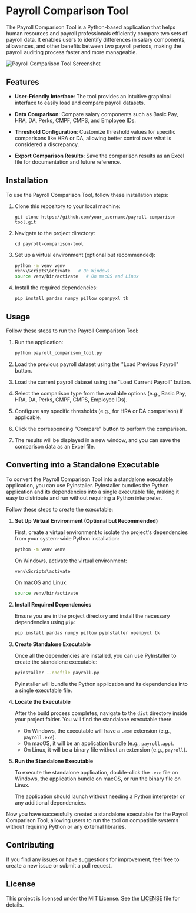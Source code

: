 # Payroll Comparison Tool

The Payroll Comparison Tool is a Python-based application that helps human resources and payroll professionals efficiently compare two sets of payroll data. It enables users to identify differences in salary components, allowances, and other benefits between two payroll periods, making the payroll auditing process faster and more manageable.

![Payroll Comparison Tool Screenshot](![image](https://github.com/absterjr/PayrollComparisionTool/assets/34205435/59ad2c71-02ca-43bf-b4cb-30a1f1113c1d)
)

## Features

- **User-Friendly Interface**: The tool provides an intuitive graphical interface to easily load and compare payroll datasets.

- **Data Comparison**: Compare salary components such as Basic Pay, HRA, DA, Perks, CMPF, CMPS, and Employee IDs.

- **Threshold Configuration**: Customize threshold values for specific comparisons like HRA or DA, allowing better control over what is considered a discrepancy.

- **Export Comparison Results**: Save the comparison results as an Excel file for documentation and future reference.

## Installation

To use the Payroll Comparison Tool, follow these installation steps:

1. Clone this repository to your local machine:

   ```
   git clone https://github.com/your_username/payroll-comparison-tool.git
   ```

2. Navigate to the project directory:

   ```
   cd payroll-comparison-tool
   ```

3. Set up a virtual environment (optional but recommended):

   ```bash
   python -m venv venv
   venv\Scripts\activate   # On Windows
   source venv/bin/activate   # On macOS and Linux
   ```

4. Install the required dependencies:

   ```
   pip install pandas numpy pillow openpyxl tk
   ```

## Usage

Follow these steps to run the Payroll Comparison Tool:

1. Run the application:

   ```bash
   python payroll_comparison_tool.py
   ```

2. Load the previous payroll dataset using the "Load Previous Payroll" button.

3. Load the current payroll dataset using the "Load Current Payroll" button.

4. Select the comparison type from the available options (e.g., Basic Pay, HRA, DA, Perks, CMPF, CMPS, Employee IDs).

5. Configure any specific thresholds (e.g., for HRA or DA comparison) if applicable.

6. Click the corresponding "Compare" button to perform the comparison.

7. The results will be displayed in a new window, and you can save the comparison data as an Excel file.

## Converting into a Standalone Executable

To convert the Payroll Comparison Tool into a standalone executable application, you can use PyInstaller. PyInstaller bundles the Python application and its dependencies into a single executable file, making it easy to distribute and run without requiring a Python interpreter.

Follow these steps to create the executable:

1. **Set Up Virtual Environment (Optional but Recommended)**

   First, create a virtual environment to isolate the project's dependencies from your system-wide Python installation:

   ```bash
   python -m venv venv
   ```

   On Windows, activate the virtual environment:

   ```bash
   venv\Scripts\activate
   ```

   On macOS and Linux:

   ```bash
   source venv/bin/activate
   ```

2. **Install Required Dependencies**

   Ensure you are in the project directory and install the necessary dependencies using `pip`:

   ```bash
   pip install pandas numpy pillow pyinstaller openpyxl tk
   ```

3. **Create Standalone Executable**

   Once all the dependencies are installed, you can use PyInstaller to create the standalone executable:

   ```bash
   pyinstaller --onefile payroll.py
   ```

   PyInstaller will bundle the Python application and its dependencies into a single executable file.

4. **Locate the Executable**

   After the build process completes, navigate to the `dist` directory inside your project folder. You will find the standalone executable there.

   - On Windows, the executable will have a `.exe` extension (e.g., `payroll.exe`).
   - On macOS, it will be an application bundle (e.g., `payroll.app`).
   - On Linux, it will be a binary file without an extension (e.g., `payroll`).

5. **Run the Standalone Executable**

   To execute the standalone application, double-click the `.exe` file on Windows, the application bundle on macOS, or run the binary file on Linux.

   The application should launch without needing a Python interpreter or any additional dependencies.

Now you have successfully created a standalone executable for the Payroll Comparison Tool, allowing users to run the tool on compatible systems without requiring Python or any external libraries.

## Contributing

If you find any issues or have suggestions for improvement, feel free to create a new issue or submit a pull request.

## License

This project is licensed under the MIT License. See the [LICENSE](LICENSE) file for details.

